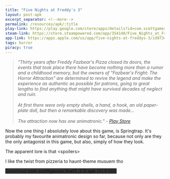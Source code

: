 ```yaml
---
title: "Five Nights at Freddy's 3"
layout: post-apk
excerpt_separator: <!--more-->
permalink: /resources/apk/:title
play-link: https://play.google.com/store/apps/details?id=com.scottgames.fnaf3
steam-link: https://store.steampowered.com/app/354140/Five_Nights_at_Freddys_3/
app-link: https://apps.apple.com/us/app/five-nights-at-freddys-3/id973482987
tags: horror
piracy: true
---
```


> _"Thirty years after Freddy Fazbear's Pizza closed its doors, the events that took place there have become nothing more than a rumor and a childhood memory, but the owners of "Fazbear's Fright: The Horror Attraction" are determined to revive the legend and make the experience as authentic as possible for patrons, going to great lengths to find anything that might have survived decades of neglect and ruin. <br><br>At first there were only empty shells, a hand, a hook, an old paper-plate doll, but then a remarkable discovery was made... <br><br>The attraction now has one animatronic." - <a href="https://play.google.com/store/apps/details?id=com.scottgames.fnaf3" target="_blank">Play Store</a>_

Now the one thing I absolutely love about this game, is Springtrap. It's probably my favourite animatronic design so far, because not only are they the only antagonist in this game, but also, simply of how they look.

The apparent lore is that <span onclick="document.getElementById('spoilers').style.display = inline;">&lt;spoilers&gt;</span> <span id="spoilers" style="display:none;">someone's inside the springtrap suit but whatever, looking at how bloody and rusty the inside is, they probably weak as hell.</span>

I like the twist from pizzeria to haunt-theme musuem tho

<div class="text-center">
    <a class="btn btn-dark btn-block w-100" onclick='apk("com.scottgames.fnaf3_2.0.apk")' target="_blank" style="text-decoration: none; background-color: #333;"> Download <b>com.scottgames.fnaf3_2.0.apk</b> (61.9 MB)</a>
</div>
